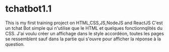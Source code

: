 # tchatbot1.1
This is my first training project on HTML,CSS,JS,NodeJS and ReactJS C'est un tchat Bot simple qui n'utilise que le HTML et quelques fonctionnqlités du CSS. J'ai voulu créer un affichage dans le style accordéon, toutes les pages se ressemblent sauf dans la partie qui s'ouvre pour afficher la réponse à la question.
